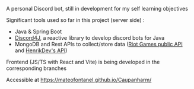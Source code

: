 A personal Discord bot, still in development for my self learning objectives

Significant tools used so far in this project (server side) :
- Java & Spring Boot
- [Discord4J](https://github.com/Discord4J/Discord4J), a reactive library to develop discord bots for Java
- MongoDB and Rest APIs to collect/store data ([Riot Games public API](https://developer.riotgames.com/) and [HenrikDev's API](https://app.swaggerhub.com/apis-docs/Henrik-3/HenrikDev-API/3.0.0#/))


Frontend (JS/TS with React and Vite) is being developed in the corresponding branches

Accessible at https://mateofontanel.github.io/Caupanharm/
